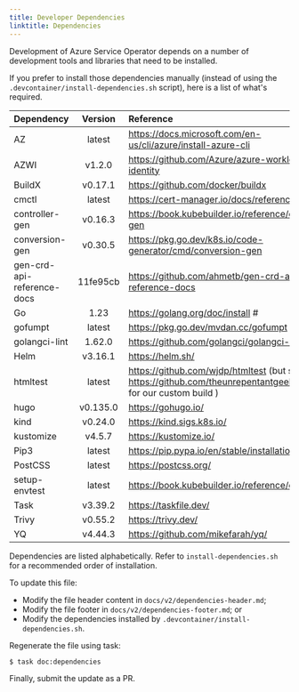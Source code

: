 ```yaml
---
title: Developer Dependencies
linktitle: Dependencies
---
```

Development of Azure Service Operator depends on a number of development tools and libraries that need to be installed. 

If you prefer to install those dependencies manually (instead of using the `.devcontainer/install-dependencies.sh` script), here is a list of what's required. 

| Dependency | Version | Reference |
|:---------- |:-------:|:--------- |
| AZ | latest | https://docs.microsoft.com/en-us/cli/azure/install-azure-cli |
| AZWI | v1.2.0 | https://github.com/Azure/azure-workload-identity |
| BuildX | v0.17.1 | https://github.com/docker/buildx |
| cmctl | latest | https://cert-manager.io/docs/reference/cmctl |
| controller-gen | v0.16.3 | https://book.kubebuilder.io/reference/controller-gen |
| conversion-gen | v0.30.5 | https://pkg.go.dev/k8s.io/code-generator/cmd/conversion-gen |
| gen-crd-api-reference-docs | 11fe95cb | https://github.com/ahmetb/gen-crd-api-reference-docs |
| Go | 1.23 | https://golang.org/doc/install #
| gofumpt | latest | https://pkg.go.dev/mvdan.cc/gofumpt |
| golangci-lint | 1.62.0 | https://github.com/golangci/golangci-lint |
| Helm | v3.16.1 | https://helm.sh/ |
| htmltest | latest | https://github.com/wjdp/htmltest (but see https://github.com/theunrepentantgeek/htmltest for our custom build )
| hugo | v0.135.0 | https://gohugo.io/ |
| kind | v0.24.0 | https://kind.sigs.k8s.io/ |
| kustomize | v4.5.7 | https://kustomize.io/ |
| Pip3 | latest | https://pip.pypa.io/en/stable/installation/ |
| PostCSS | latest | https://postcss.org/ |
| setup-envtest | latest | https://book.kubebuilder.io/reference/envtest.html |
| Task | v3.39.2 | https://taskfile.dev/ |
| Trivy | v0.55.2 | https://trivy.dev/ |
| YQ | v4.44.3 | https://github.com/mikefarah/yq/ |

Dependencies are listed alphabetically. Refer to `install-dependencies.sh` for a recommended order of installation.

To update this file:

* Modify the file header content in `docs/v2/dependencies-header.md`;
* Modify the file footer in `docs/v2/dependencies-footer.md`; or
* Modify the dependencies installed by `.devcontainer/install-dependencies.sh`.

Regenerate the file using task:

``` bash
$ task doc:dependencies
```

Finally, submit the update as a PR.
